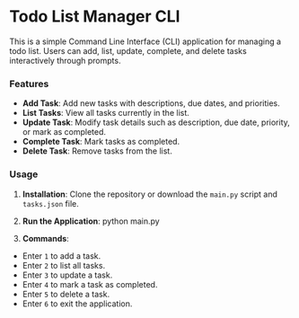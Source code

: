 # Todo List Manager CLI

This is a simple Command Line Interface (CLI) application for managing a todo list. Users can add, list, update, complete, and delete tasks interactively through prompts.

### Features

- **Add Task**: Add new tasks with descriptions, due dates, and priorities.
- **List Tasks**: View all tasks currently in the list.
- **Update Task**: Modify task details such as description, due date, priority, or mark as completed.
- **Complete Task**: Mark tasks as completed.
- **Delete Task**: Remove tasks from the list.

### Usage

1. **Installation**: Clone the repository or download the `main.py` script and `tasks.json` file.
   
2. **Run the Application**:
python main.py

3. **Commands**:
- Enter `1` to add a task.
- Enter `2` to list all tasks.
- Enter `3` to update a task.
- Enter `4` to mark a task as completed.
- Enter `5` to delete a task.
- Enter `6` to exit the application.



